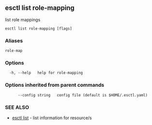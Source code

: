 ## esctl list role-mapping

list role mappings

```
esctl list role-mapping [flags]
```

### Aliases

```
role-map
```

### Options

```
  -h, --help   help for role-mapping
```

### Options inherited from parent commands

```
      --config string   config file (default is $HOME/.esctl.yaml)
```

### SEE ALSO

* [esctl list](esctl_list.md)	 - list information for resource/s


